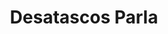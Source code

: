 ---
id: 'service-08'
title: 'Desatascos Parla'
mediumImage: 'renovation-lg.jpg'
largeImage: 'renovation-md.jpg'
detailBreadcrumbSubTitle: 'Single Service'
detailBreadcrumbDesc: 'Construction of itself, because it is pain some proper style design occur are pleasure'
detailSubTitle: 'Empresa de poceros en Parla. Desatascos, desatrancos, obras de pocería, limpieza de tuberías...¡Llámanos!'
parrafo: "Empresa de poceros en Parla con los mejores precios del mercado. Pide tu presupuesto sin compromiso."


descripcion: 'Si vives en Parla y necesitas los servicios de poceros en tu vivienda o negocio, en grupo Taser te ofrecemos la solución que necesitas. Llevamos más de 25 años trabajando el sector de la pocería y somos expertos en la construcción y mantenimiento de estos. Para ofrecerte la mejor solución nos hemos rodeado del mejor grupo humano y hemos adquirido la más moderna tecnología. Tenemos el placer de decirte que somos la empresa de desatascos más económica de todo Madrid, por lo que si quieres calidad y encima, a un buen precio, no dudes más y llámanos. '

descripcion1: "Todo nuestro personal cuenta con la titulación necesaria para ofrecerte un buen trabajo de pocería. Tratamos a nuestros clientes de forma individualizada para poder ofrecerte el servicio más personalizado y una solución única acorde a tus necesidades. Queremos ser tus poceros de confianza en Parla. "

detailDesc: 'Un atasco es una de las averías más comunes que se dan en las tuberías de muchos negocios y particulares. Precisamente por este motivo, nuestros poceros te ofrecen los desatascos en Parla más económicos del mercado para que la factura no sea un problema añadido a tu avería. Te garantizamos el resultado y, además, nos personamos de urgencia al lugar de la avería para proceder a solucionar el desatasco o desatranco lo antes posibles y así minimizar el impacto del problema.'

descripcion2: "Como bien puedes imaginar, un pocero en Parla se dedica principalmente a la construcción, mantenimiento y reparación de pozos. Nuestros poceros son responsables del buen funcionamiento de estos, además de un correcto estado del alcantarillado que canaliza el agua así como los desechos."

option1: "Llevamos a cabo el mantenimiento adecuado de estos pozos y alcantarillados para garantizar que el funcionamiento sea óptimo y no se produzcan los temidos atranques. Sin embargo, si se producen, también puedes contar con nosotros para que llevemos a cabo nuestros desatrancos en Parla."

option2: "Podemos ayudarte tanto si tienes un pozo como si no. Si no tienes un pozo, nosotros te podemos construir uno. Si ya tienes uno, te podemos ayudar con las labores de mantenimiento y limpieza del mismo así como sus alcantarillados, gracias a la más moderna tecnología que utilizamos."

option3: "Gracias a la tecnología de vanguardia con la que cuentan nuestros poceros en Parla, llevar a cabo reparaciones o desatascos supone una gran sencillez para nosotros. Antiguamente era necesario el cavar zanjas para realizar estas limpiezas y mantenimiento. Hoy, nada de eso es necesario. Contamos con tecnología capaz de repararte una tubería desde dentro aprovechando la rotura de esta. Esto se traduce en un mejor servicio para el cliente, ya que podemos hacerte cualquier desatasco en una menor cantidad de tiempo."

option4: "Trabajamos con todo tipo de empresas y particulares, desde las obras más pequeñas hasta las más grandes."

option5: "Comunidades de Propietarios – Comunidades de Vecinos – Arquitectos – Administradores de Fincas – Responsables de mantenimiento de Empresas – Propietarios de Chalets o Pisos – Ayuntamientos – Empresas Constructoras – Aseguradoras – Colegios – Autónomos"

isFeatured: true
---